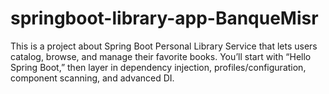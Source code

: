 # springboot-library-app-BanqueMisr
This is a project about Spring Boot Personal Library Service that lets users catalog, browse, and manage their favorite books. You’ll start with “Hello Spring Boot,” then layer in dependency injection, profiles/configuration, component scanning, and advanced DI.
